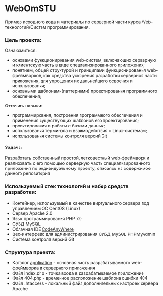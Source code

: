 # WebOmSTU

Пример исходного кода и материалы по серверной части курса Web-технологий/Систем программирования.

### Цель проекта: ###

Ознакомиться:
 - основами функционирования web-систем, включающих серверную и клиентскую часть в виде специализированного приложения;
 - понятием, общей структурой и принципами функционирования web-фреймворков, как средства ускорения разработки серверной части приложения, для упрощения их дальнейшего освоения и использования;
 - основными шаблонами(паттернами) проектирования программного обеспечения;
  
Отточить навыки:
 - программировния, построения программного обеспечения и применения существующих шаблонов его проектирования;
 - проектирования и работы с базами данных;
 - использования терминала и взаимодействия с Linux-системам;
 - использования системы контроля версий Git
  
#### Задача: ####
Разработать собственный простой, легковестный web-фреймворк и реализовать с его помощью серверную часть специализированного приложения по индивидуальному проекту, описаясь на содержимое данного репозитория

### Используемый стек технологий и набор средств разработки: ###
- Контейнер, используемый в качестве виртуального сервера под управлением ОС CentOS (Linux)
- Сервер Apache 2.0
- Язык программирования PHP 7.0
- СУБД MySQL
- Облачная IDE [CodeAnyWhere](https://codeanywhere.com)
- Веб-интерфейс для администрирования СУБД MySQL PHPMyAdmin
- Система контроля версий Git

### Структура проекта: ###
- Каталог [application](https://bitbucket.org/Alexandr1994/webomstu/src/master/application/) - основная часть разрабатываемого web-фреймворка и серверного приложения
- Файл index.php - точка входа в разрабатываемое приложение
- Файл 404.php - временное расположение шаблона ошибки 404
- Файл .htaccess - локальный файл дополнительных настроек сервера Apache
